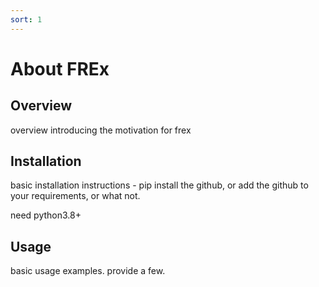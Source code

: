 ```yaml
---
sort: 1
---
```


# About FREx

## Overview

overview introducing the motivation for frex

## Installation

basic installation instructions - pip install the github, or add
the github to your requirements, or what not. 

need python3.8+

## Usage

basic usage examples. provide a few.

